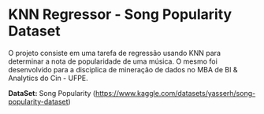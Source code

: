 # KNN Regressor - Song Popularity Dataset

O projeto consiste em uma tarefa de regressão usando KNN para determinar a nota de popularidade de uma música. O mesmo foi desenvolvido para a disciplica de mineração de dados no MBA de BI & Analytics do Cin - UFPE.

**DataSet:** Song Popularity (<https://www.kaggle.com/datasets/yasserh/song-popularity-dataset>)
